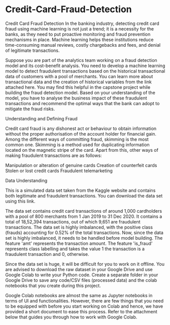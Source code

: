 # Credit-Card-Fraud-Detection
Credit Card Fraud Detection
In the banking industry, detecting credit card fraud using machine learning is not just a trend; it is a necessity for the banks, as they need to put proactive monitoring and fraud prevention mechanisms in place. Machine learning helps these institutions reduce time-consuming manual reviews, costly chargebacks and fees, and denial of legitimate transactions.

 

Suppose you are part of the analytics team working on a fraud detection model and its cost-benefit analysis. You need to develop a machine learning model to detect fraudulent transactions based on the historical transactional data of customers with a pool of merchants. You can learn more about transactional data and the creation of historical variables from the link attached here. You may find this helpful in the capstone project while building the fraud detection model. Based on your understanding of the model, you have to analyse the business impact of these fraudulent transactions and recommend the optimal ways that the bank can adopt to mitigate the fraud risks.

 

Understanding and Defining Fraud

Credit card fraud is any dishonest act or behaviour to obtain information without the proper authorisation of the account holder for financial gain. Among the different ways of committing fraud, skimming is the most common one. Skimming is a method used for duplicating information located on the magnetic stripe of the card.  Apart from this, other ways of making fraudulent transactions are as follows:

Manipulation or alteration of genuine cards
Creation of counterfeit cards
Stolen or lost credit cards
Fraudulent telemarketing
 

Data Understanding

This is a simulated data set taken from the Kaggle website and contains both legitimate and fraudulent transactions. You can download the data set using this link.

 

The data set contains credit card transactions of around 1,000 cardholders with a pool of 800 merchants from 1 Jan 2019 to 31 Dec 2020. It contains a total of 18,52,394 transactions, out of which 9,651 are fraudulent transactions. The data set is highly imbalanced, with the positive class (frauds) accounting for 0.52% of the total transactions. Now, since the data set is highly imbalanced, it needs to be handled before model building. The feature 'amt' represents the transaction amount. The feature 'is_fraud' represents class labelling and takes the value 1 the transaction is a fraudulent transaction and 0, otherwise.

 

Since the data set is huge, it will be difficult for you to work on it offline. You are advised to download the raw dataset in your Google Drive and use Google Colab to write your Python code. Create a separate folder in your Google Drive to save any code/CSV files (processed data) and the colab notebooks that you create during this project.

 

Google Colab notebooks are almost the same as Jupyter notebooks in terms of UI and functionalities. However, there are few things that you need to be equipped with before you start working on Colab and hence, we have provided a short document to ease this process. Refer to the attachment below that guides you through how to work with Google Colab.
